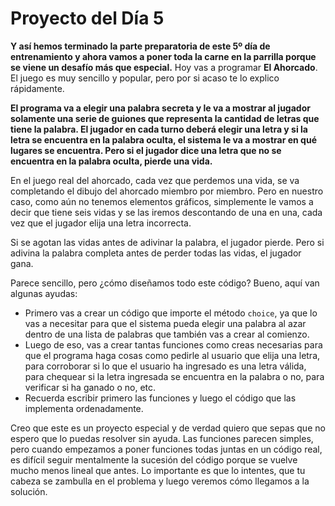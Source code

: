 # Proyecto del Día 5

**Y así hemos terminado la parte preparatoria de este 5º día de entrenamiento y ahora vamos a poner toda la carne en la parrilla porque se viene un desafío más que especial.** Hoy vas a programar **El Ahorcado**. El juego es muy sencillo y popular, pero por si acaso te lo explico rápidamente.

**El programa va a elegir una palabra secreta y le va a mostrar al jugador solamente una serie de guiones que representa la cantidad de letras que tiene la palabra. El jugador en cada turno deberá elegir una letra y si la letra se encuentra en la palabra oculta, el sistema le va a mostrar en qué lugares se encuentra. Pero si el jugador dice una letra que no se encuentra en la palabra oculta, pierde una vida.**

En el juego real del ahorcado, cada vez que perdemos una vida, se va completando el dibujo del ahorcado miembro por miembro. Pero en nuestro caso, como aún no tenemos elementos gráficos, simplemente le vamos a decir que tiene seis vidas y se las iremos descontando de una en una, cada vez que el jugador elija una letra incorrecta.

Si se agotan las vidas antes de adivinar la palabra, el jugador pierde. Pero si adivina la palabra completa antes de perder todas las vidas, el jugador gana.

Parece sencillo, pero ¿cómo diseñamos todo este código? Bueno, aquí van algunas ayudas:

* Primero vas a crear un código que importe el método `choice`, ya que lo vas a necesitar para que el sistema pueda elegir una palabra al azar dentro de una lista de palabras que también vas a crear al comienzo.
* Luego de eso, vas a crear tantas funciones como creas necesarias para que el programa haga cosas como pedirle al usuario que elija una letra, para corroborar si lo que el usuario ha ingresado es una letra válida, para chequear si la letra ingresada se encuentra en la palabra o no, para verificar si ha ganado o no, etc.
* Recuerda escribir primero las funciones y luego el código que las implementa ordenadamente.

Creo que este es un proyecto especial y de verdad quiero que sepas que no espero que lo puedas resolver sin ayuda. Las funciones parecen simples, pero cuando empezamos a poner funciones todas juntas en un código real, es difícil seguir mentalmente la sucesión del código porque se vuelve mucho menos lineal que antes. Lo importante es que lo intentes, que tu cabeza se zambulla en el problema y luego veremos cómo llegamos a la solución.